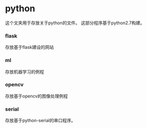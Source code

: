 # python  
这个文夹用于存放关于python的文件。
这部分程序基于python2.7构建。
### flask 
存放基于flask建设的网站  
### ml  
存放机器学习的例程  
### opencv  
存放基于opencv的图像处理例程  
### serial
存放基于python-serial的串口程序。  
